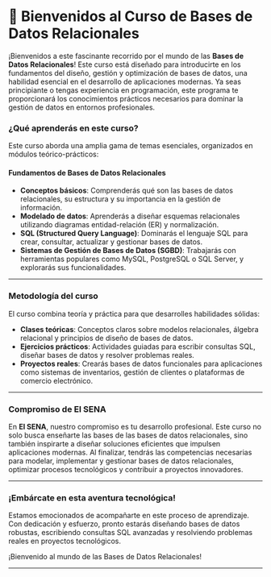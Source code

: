 # 🚀 **Bienvenidos al Curso de Bases de Datos Relacionales**

¡Bienvenidos a este fascinante recorrido por el mundo de las **Bases de Datos Relacionales**! Este curso está diseñado para introducirte en los fundamentos del diseño, gestión y optimización de bases de datos, una habilidad esencial en el desarrollo de aplicaciones modernas. Ya seas principiante o tengas experiencia en programación, este programa te proporcionará los conocimientos prácticos necesarios para dominar la gestión de datos en entornos profesionales.

### **¿Qué aprenderás en este curso?**
Este curso aborda una amplia gama de temas esenciales, organizados en módulos teórico-prácticos:

#### **Fundamentos de Bases de Datos Relacionales**
- **Conceptos básicos**: Comprenderás qué son las bases de datos relacionales, su estructura y su importancia en la gestión de información.
- **Modelado de datos**: Aprenderás a diseñar esquemas relacionales utilizando diagramas entidad-relación (ER) y normalización.
- **SQL (Structured Query Language)**: Dominarás el lenguaje SQL para crear, consultar, actualizar y gestionar bases de datos.
- **Sistemas de Gestión de Bases de Datos (SGBD)**: Trabajarás con herramientas populares como MySQL, PostgreSQL o SQL Server, y explorarás sus funcionalidades.

---

### **Metodología del curso**
El curso combina teoría y práctica para que desarrolles habilidades sólidas:

- **Clases teóricas**: Conceptos claros sobre modelos relacionales, álgebra relacional y principios de diseño de bases de datos.
- **Ejercicios prácticos**: Actividades guiadas para escribir consultas SQL, diseñar bases de datos y resolver problemas reales.
- **Proyectos reales**: Crearás bases de datos funcionales para aplicaciones como sistemas de inventarios, gestión de clientes o plataformas de comercio electrónico.

---

### **Compromiso de El SENA**
En **El SENA**, nuestro compromiso es tu desarrollo profesional. Este curso no solo busca enseñarte las bases de las bases de datos relacionales, sino también inspirarte a diseñar soluciones eficientes que impulsen aplicaciones modernas. Al finalizar, tendrás las competencias necesarias para modelar, implementar y gestionar bases de datos relacionales, optimizar procesos tecnológicos y contribuir a proyectos innovadores.

---

### **¡Embárcate en esta aventura tecnológica!**
Estamos emocionados de acompañarte en este proceso de aprendizaje. Con dedicación y esfuerzo, pronto estarás diseñando bases de datos robustas, escribiendo consultas SQL avanzadas y resolviendo problemas reales en proyectos tecnológicos.

¡Bienvenido al mundo de las Bases de Datos Relacionales!

---